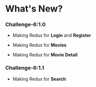 # What's New?

### Challenge-6:1.0

- Making Redux for **Login** and **Register**

- Making Redux for **Movies**

- Making Redux for **Movie Detail**

### Challenge-6:1.1

- Making Redux for **Search**
